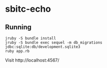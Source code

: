 # sbitc-echo

## Running

    jruby -S bundle install
    jruby -S bundle exec sequel -m db_migrations jdbc:sqlite:db/development.sqlite3
    ruby app.rb

Visit http://localhost:4567/
